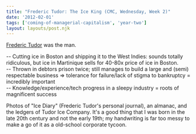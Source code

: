 ```yaml
---
title: "Frederic Tudor: The Ice King (CMC, Wednesday, Week 2)"
date: '2012-02-01'
tags: ['coming-of-managerial-capitalism', 'year-two']
layout: layouts/post.njk
---
```


[Frederic Tudor](http://en.wikipedia.org/wiki/Frederic_Tudor) was the man.

-- Cutting ice in Boston and shipping it to the West Indies: sounds totally ridiculous, but ice in Martinique sells for 40-80x price of ice in Boston.\
-- Thrown in debtors prison twice; still manages to build a large and (semi) respectable business => tolerance for failure/lack of stigma to bankruptcy = incredibly important\
-- Knowledge/experience/tech progress in a sleepy industry = roots of magnificent success

Photos of "Ice Diary" (Frederic Tudor's personal journal), an almanac, and the ledgers of Tudor Ice Company. It's a good thing that I was born in the late 20th century and not the early 19th; my handwriting is far too messy to make a go of it as a old-school corporate tycoon.
